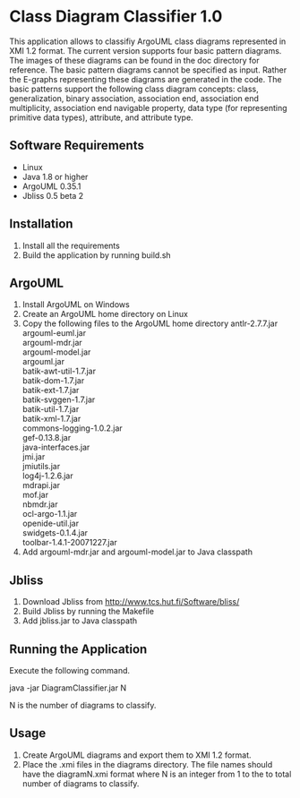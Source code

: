 # Class Diagram Classifier 1.0

This application allows to classifiy ArgoUML class diagrams represented in 
XMI 1.2 format. The current version supports four basic pattern diagrams. The images 
of these diagrams can be found in the doc directory for reference. The basic pattern 
diagrams cannot be specified as input. Rather the E-graphs 
representing these diagrams are generated in the code. The basic patterns 
support the following class diagram concepts: class, generalization, binary 
association, association end, association end multiplicity, association end 
navigable property, data type (for representing primitive data types), 
attribute, and attribute type.

## Software Requirements

- Linux
- Java 1.8 or higher
- ArgoUML 0.35.1
- Jbliss 0.5 beta 2

## Installation

1. Install all the requirements
3. Build the application by running build.sh

## ArgoUML

1. Install ArgoUML on Windows
2. Create an ArgoUML home directory on Linux
3. Copy the following files to the ArgoUML home directory
     antlr-2.7.7.jar<br>
     argouml-euml.jar<br>
     argouml-mdr.jar<br>
     argouml-model.jar<br>
     argouml.jar<br>
     batik-awt-util-1.7.jar<br>
     batik-dom-1.7.jar<br>
     batik-ext-1.7.jar<br>
     batik-svggen-1.7.jar<br>
     batik-util-1.7.jar<br>
     batik-xml-1.7.jar<br>
     commons-logging-1.0.2.jar<br>
     gef-0.13.8.jar<br>
     java-interfaces.jar<br>
     jmi.jar<br>
     jmiutils.jar<br>
     log4j-1.2.6.jar<br>
     mdrapi.jar<br>
     mof.jar<br>
     nbmdr.jar<br>
     ocl-argo-1.1.jar<br>
     openide-util.jar<br>
     swidgets-0.1.4.jar<br>
     toolbar-1.4.1-20071227.jar<br>
4. Add argouml-mdr.jar and argouml-model.jar to Java classpath

## Jbliss

1. Download Jbliss from http://www.tcs.hut.fi/Software/bliss/
2. Build Jbliss by running the Makefile
3. Add jbliss.jar to Java classpath

## Running the Application

Execute the following command.

java -jar DiagramClassifier.jar N

N is the number of diagrams to classify.

## Usage

1. Create ArgoUML diagrams and export them to XMI 1.2 format.
2. Place the .xmi files in the diagrams directory. The file names should have the 
diagramN.xmi format where N is an integer from 1 to the to total number of diagrams 
to classify.

